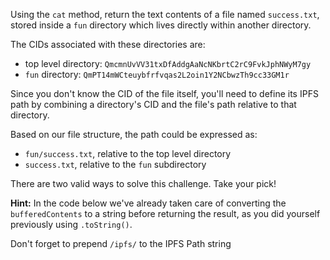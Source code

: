 Using the `cat` method, return the text contents of a file named `success.txt`, stored inside a `fun` directory which lives directly within another directory.

The CIDs associated with these directories are:

* top level directory: `QmcmnUvVV31txDfAddgAaNcNKbrtC2rC9FvkJphNWyM7gy`
* `fun` directory: `QmPT14mWCteuybfrfvqas2L2oin1Y2NCbwzTh9cc33GM1r`

Since you don't know the CID of the file itself, you'll need to define its IPFS path by combining a directory's CID and the file's path relative to that directory.

Based on our file structure, the path could be expressed as:

* `fun/success.txt`, relative to the top level directory
* `success.txt`, relative to the `fun` subdirectory

There are two valid ways to solve this challenge. Take your pick!

**Hint:** In the code below we've already taken care of converting the `bufferedContents` to a string before returning the result, as you did yourself previously using `.toString()`.

Don't forget to prepend `/ipfs/` to the IPFS Path string
